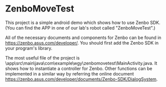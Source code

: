 # ZenboMoveTest

This project is a simple android demo which shows how to use Zenbo SDK. (You can find the APP in one of our lab's robot called "ZenboMoveTest".)

All of the necessary documents and components for Zenbo can be found in https://zenbo.asus.com/developer/. 
You should first add the Zenbo SDK in your program's library. 

The most useful file of the project is \app\src\main\java\com\example\wgy\zenbomovetest\MainActivity.java. 
It shows how to instantiate a controller for Zenbo. Other functions can be implemented in a similar way by referring the online document https://zenbo.asus.com/developer/documents/Zenbo-SDK/DialogSystem.
